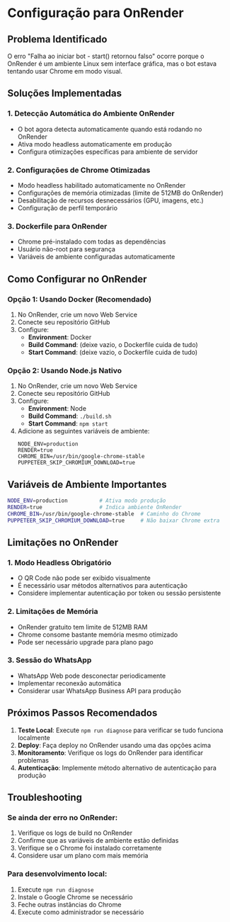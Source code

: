 # Configuração para OnRender

## Problema Identificado
O erro "Falha ao iniciar bot - start() retornou falso" ocorre porque o OnRender é um ambiente Linux sem interface gráfica, mas o bot estava tentando usar Chrome em modo visual.

## Soluções Implementadas

### 1. Detecção Automática do Ambiente OnRender
- O bot agora detecta automaticamente quando está rodando no OnRender
- Ativa modo headless automaticamente em produção
- Configura otimizações específicas para ambiente de servidor

### 2. Configurações de Chrome Otimizadas
- Modo headless habilitado automaticamente no OnRender
- Configurações de memória otimizadas (limite de 512MB do OnRender)
- Desabilitação de recursos desnecessários (GPU, imagens, etc.)
- Configuração de perfil temporário

### 3. Dockerfile para OnRender
- Chrome pré-instalado com todas as dependências
- Usuário não-root para segurança
- Variáveis de ambiente configuradas automaticamente

## Como Configurar no OnRender

### Opção 1: Usando Docker (Recomendado)
1. No OnRender, crie um novo Web Service
2. Conecte seu repositório GitHub
3. Configure:
   - **Environment**: Docker
   - **Build Command**: (deixe vazio, o Dockerfile cuida de tudo)
   - **Start Command**: (deixe vazio, o Dockerfile cuida de tudo)

### Opção 2: Usando Node.js Nativo
1. No OnRender, crie um novo Web Service
2. Conecte seu repositório GitHub
3. Configure:
   - **Environment**: Node
   - **Build Command**: `./build.sh`
   - **Start Command**: `npm start`
4. Adicione as seguintes variáveis de ambiente:
   ```
   NODE_ENV=production
   RENDER=true
   CHROME_BIN=/usr/bin/google-chrome-stable
   PUPPETEER_SKIP_CHROMIUM_DOWNLOAD=true
   ```

## Variáveis de Ambiente Importantes

```bash
NODE_ENV=production          # Ativa modo produção
RENDER=true                  # Indica ambiente OnRender
CHROME_BIN=/usr/bin/google-chrome-stable  # Caminho do Chrome
PUPPETEER_SKIP_CHROMIUM_DOWNLOAD=true     # Não baixar Chrome extra
```

## Limitações no OnRender

### 1. Modo Headless Obrigatório
- O QR Code não pode ser exibido visualmente
- É necessário usar métodos alternativos para autenticação
- Considere implementar autenticação por token ou sessão persistente

### 2. Limitações de Memória
- OnRender gratuito tem limite de 512MB RAM
- Chrome consome bastante memória mesmo otimizado
- Pode ser necessário upgrade para plano pago

### 3. Sessão do WhatsApp
- WhatsApp Web pode desconectar periodicamente
- Implementar reconexão automática
- Considerar usar WhatsApp Business API para produção

## Próximos Passos Recomendados

1. **Teste Local**: Execute `npm run diagnose` para verificar se tudo funciona localmente
2. **Deploy**: Faça deploy no OnRender usando uma das opções acima
3. **Monitoramento**: Verifique os logs do OnRender para identificar problemas
4. **Autenticação**: Implemente método alternativo de autenticação para produção

## Troubleshooting

### Se ainda der erro no OnRender:
1. Verifique os logs de build no OnRender
2. Confirme que as variáveis de ambiente estão definidas
3. Verifique se o Chrome foi instalado corretamente
4. Considere usar um plano com mais memória

### Para desenvolvimento local:
1. Execute `npm run diagnose`
2. Instale o Google Chrome se necessário
3. Feche outras instâncias do Chrome
4. Execute como administrador se necessário